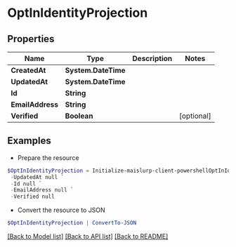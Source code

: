 # OptInIdentityProjection
## Properties

Name | Type | Description | Notes
------------ | ------------- | ------------- | -------------
**CreatedAt** | **System.DateTime** |  | 
**UpdatedAt** | **System.DateTime** |  | 
**Id** | **String** |  | 
**EmailAddress** | **String** |  | 
**Verified** | **Boolean** |  | [optional] 

## Examples

- Prepare the resource
```powershell
$OptInIdentityProjection = Initialize-maislurp-client-powershellOptInIdentityProjection  -CreatedAt null `
 -UpdatedAt null `
 -Id null `
 -EmailAddress null `
 -Verified null
```

- Convert the resource to JSON
```powershell
$OptInIdentityProjection | ConvertTo-JSON
```

[[Back to Model list]](../README#documentation-for-models) [[Back to API list]](../README#documentation-for-api-endpoints) [[Back to README]](../README)

